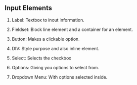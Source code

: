 ## Input Elements

1. Label: Textbox to inout information.

2. Fieldset: Block line element and a container for an element.

3. Button: Makes a clickable option.

4. DIV: Style purpose and also inline element.

5. Select: Selects the checkbox

6. Options: Giving you options to select from.

7. Dropdown Menu: With options selected inside.
